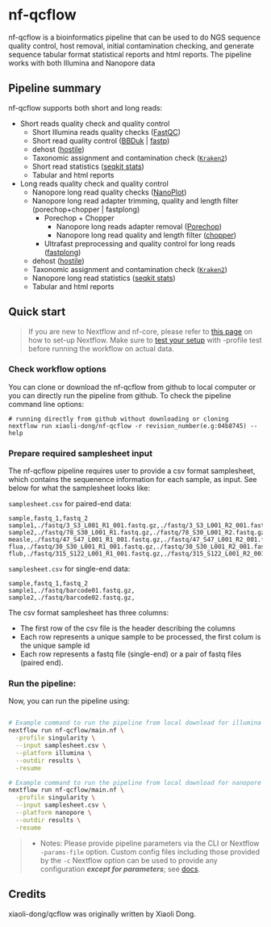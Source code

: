# nf-qcflow
nf-qcflow is a bioinformatics pipeline that can be used to do NGS sequence quality control, host removal, initial contamination checking, and generate sequence tabular format statistical reports and html reports. The pipeline works with both Illumina and Nanopore data

## Pipeline summary

nf-qcflow supports both short and long reads:


- Short reads quality check and quality control
  - Short Illumina reads quality checks ([FastQC](https://www.bioinformatics.babraham.ac.uk/projects/fastqc/))
  - Short read quality control ([BBDuk](https://jgi.doe.gov/data-and-tools/software-tools/bbtools/bb-tools-user-guide/bbduk-guide/) | [fastp](https://github.com/OpenGene/fastp))
  - dehost ([hostile](https://github.com/bede/hostile))
  - Taxonomic assignment and contamination check ([`Kraken2`](https://ccb.jhu.edu/software/kraken2/))
  - Short read statistics ([seqkit stats](https://bioinf.shenwei.me/seqkit/usage/#stats))
  - Tabular and html reports
- Long reads quality check and quality control
  - Nanopore long read quality checks ([NanoPlot](https://github.com/wdecoster/NanoPlot))
  - Nanopore long read adapter trimming, quality and length filter (porechop+chopper | fastplong)
     - Porechop + Chopper 
        - Nanopore long reads adapter removal ([Porechop](https://github.com/rrwick/Porechop))
        - Nanopore long read quality and length filter ([chopper](https://github.com/wdecoster/chopper))
    - Ultrafast preprocessing and quality control for long reads ([fastplong](https://github.com/OpenGene/fastplong))
  - dehost ([hostile](https://github.com/bede/hostile))
  - Taxonomic assignment and contamination check ([`Kraken2`](https://ccb.jhu.edu/software/kraken2/))
  - Nanopore long read statistics ([seqkit stats](https://bioinf.shenwei.me/seqkit/usage/#stats))
  - Tabular and html reports

## Quick start

>If you are new to Nextflow and nf-core, please refer to [this page](https://nf-co.re/docs/usage/installation) on how to set-up Nextflow. Make sure to [test your setup](https://nf-co.re/docs/usage/introduction#how-to-run-a-pipeline) with -profile test before running the workflow on actual data.

### Check workflow options
You can clone or download the nf-qcflow from github to local computer or you can directly run the pipeline from github. To check the pipeline command line options:

```{r df-drop-ok, class.source="bg-success"}
# running directly from github without downloading or cloning
nextflow run xiaoli-dong/nf-qcflow -r revision_number(e.g:04b8745) --help
```
### Prepare required samplesheet input
The nf-qcflow pipeline requires user to provide a csv format samplesheet, which contains the sequenence information for each sample, as input. See below for what the samplesheet looks like:

`samplesheet.csv` for paired-end data:

```csv
sample,fastq_1,fastq_2
sample1,./fastq/3_S3_L001_R1_001.fastq.gz,./fastq/3_S3_L001_R2_001.fastq.gz
sample2,./fastq/78_S30_L001_R1.fastq.gz,./fastq/78_S30_L001_R2.fastq.gz
measle,./fastq/47_S47_L001_R1_001.fastq.gz,./fastq/47_S47_L001_R2_001.fastq.gz
flua,./fastq/30_S30_L001_R1_001.fastq.gz,./fastq/30_S30_L001_R2_001.fastq.gz
flub,./fastq/315_S122_L001_R1_001.fastq.gz,./fastq/315_S122_L001_R2_001.fastq.gz
```

`samplesheet.csv` for single-end data:

```csv
sample,fastq_1,fastq_2
sample1,./fastq/barcode01.fastq.gz,
sample2,./fastq/barcode02.fastq.gz,
```

The csv format samplesheet has three columns:
* The first row of the csv file is the header describing the columns
* Each row represents a unique sample to be processed, the first colum is the unique sample id
* Each row represents a fastq file (single-end) or a pair of fastq files (paired end).

### Run the pipeline:
Now, you can run the pipeline using:

<!-- TODO nf-core: update the following command to include all required parameters for a minimal example -->

```bash

# Example command to run the pipeline from local download for illumina data
nextflow run nf-qcflow/main.nf \
  -profile singularity \
  --input samplesheet.csv \
  --platform illumina \
  --outdir results \
  -resume

# Example command to run the pipeline from local download for nanopore data
nextflow run nf-qcflow/main.nf \
  -profile singularity \
  --input samplesheet.csv \
  --platform nanopore \
  --outdir results \
  -resume

```

>* Notes: Please provide pipeline parameters via the CLI or Nextflow `-params-file` option. Custom config files including those provided by the `-c` Nextflow option can be used to provide any configuration _**except for parameters**_; see [docs](https://nf-co.re/docs/usage/getting_started/configuration#custom-configuration-files).

## Credits
xiaoli-dong/qcflow was originally written by Xiaoli Dong.
